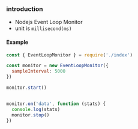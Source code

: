 ### introduction
- Nodejs Event Loop Monitor
- unit is `millisecond(ms)`
#### Example
```javascript
const { EventLoopMonitor } = require('./index')

const monitor = new EventLoopMonitor({
  sampleInterval: 5000
})

monitor.start()


monitor.on('data', function (stats) {
  console.log(stats)
  monitor.stop()
})

```
